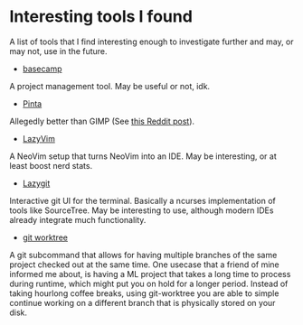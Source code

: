# Interesting tools I found

A list of tools that I find interesting enough to investigate further and may, or may not, use in the future.

- [basecamp](https://basecamp.com/)

A project management tool. May be useful or not, idk.

- [Pinta](https://www.pinta-project.com/)

Allegedly better than GIMP (See [this Reddit post](https://www.reddit.com/r/GIMP/comments/622yhx/pinta_is_1000x_better_than_gimp_for_everyday_users/)).

- [LazyVim](https://www.lazyvim.org/)

A NeoVim setup that turns NeoVim into an IDE. May be interesting, or at least boost nerd stats.

- [Lazygit](https://github.com/jesseduffield/lazygit)

Interactive git UI for the terminal. Basically a ncurses implementation of tools like SourceTree. May be interesting to use, although modern IDEs already integrate much functionality.

- [git worktree](https://git-scm.com/docs/git-worktree)

A git subcommand that allows for having multiple branches of the same project checked out
at the same time. One usecase that a friend of mine informed me about, is having a ML project
that takes a long time to process during runtime, which might put you on hold for a longer period.
Instead of taking hourlong coffee breaks, using git-worktree you are able to simple continue working
on a different branch that is physically stored on your disk.
